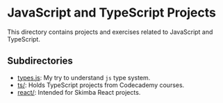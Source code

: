 # JavaScript and TypeScript Projects

This directory contains projects and exercises related to JavaScript and TypeScript.

## Subdirectories

- [types.js](./types.js): My try to understand `js` type system.
- [ts/](./ts/README.md): Holds TypeScript projects from Codecademy courses.
- [react/](./react/README.md): Intended for Skimba React projects.
